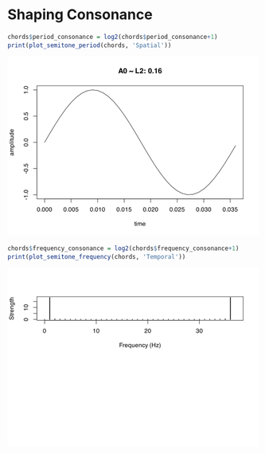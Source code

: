 Shaping Consonance
================

``` r
chords$period_consonance = log2(chords$period_consonance+1)
print(plot_semitone_period(chords, 'Spatial'))
```

![](../figures/GCD-unnamed-chunk-4-1.svg)<!-- -->

``` r
chords$frequency_consonance = log2(chords$frequency_consonance+1)
print(plot_semitone_frequency(chords, 'Temporal'))
```

![](../figures/GCD-unnamed-chunk-5-1.svg)<!-- -->
